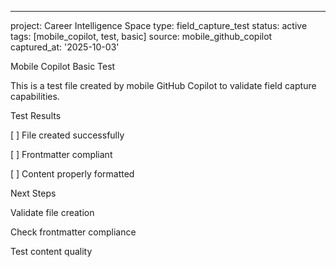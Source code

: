 ---
project: Career Intelligence Space
type: field_capture_test
status: active
tags: [mobile_copilot, test, basic]
source: mobile_github_copilot
captured_at: '2025-10-03'

Mobile Copilot Basic Test

This is a test file created by mobile GitHub Copilot to validate field capture capabilities.

Test Results

[ ] File created successfully

[ ] Frontmatter compliant

[ ] Content properly formatted


Next Steps

Validate file creation

Check frontmatter compliance

Test content quality
